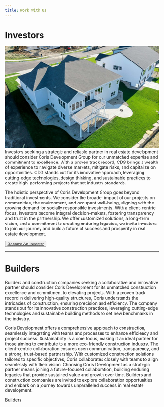 ```yaml
---
title: Work With Us
---
```

# Investors
![Aerial image for Serenity Estates](../../assets/77-Aerial-1458-Greenleaf-Court-6.jpg)
Investors seeking a strategic and reliable partner in real estate development should consider Coris Development Group for our unmatched expertise and commitment to excellence. With a proven track record, CDG brings a wealth of experience to navigate diverse markets, mitigate risks, and capitalize on opportunities. CDG stands out for its innovative approach, leveraging cutting-edge technologies, design thinking, and sustainable practices to create high-performing projects that set industry standards.

The holistic perspective of Coris Development Group goes beyond traditional investments. We consider the broader impact of our projects on communities, the environment, and occupant well-being, aligning with the growing demand for socially responsible investments. With a client-centric focus, investors become integral decision-makers, fostering transparency and trust in the partnership. We offer customized solutions, a long-term vision, and a commitment to creating enduring legacies, we invite investors to join our journey and build a future of success and prosperity in real estate development.

<button class="mx-auto rounded-md border border-gold text-center block py-2 px-12">
<a href="/work-with-us/investors" class="no-underline text-lg text-gold">Become An Investor</a>
</button>

---

# Builders

Builders and construction companies seeking a collaborative and innovative partner should consider Coris Development for its unmatched construction excellence and commitment to elevating projects. With a proven track record in delivering high-quality structures, Coris understands the intricacies of construction, ensuring precision and efficiency. The company stands out for its innovative construction practices, leveraging cutting-edge technologies and sustainable building methods to set new benchmarks in the industry.

Coris Development offers a comprehensive approach to construction, seamlessly integrating with teams and processes to enhance efficiency and project success. Sustainability is a core focus, making it an ideal partner for those aiming to contribute to a more eco-friendly construction industry. The client-centric collaboration ensures open communication, transparency, and a strong, trust-based partnership. With customized construction solutions tailored to specific objectives, Coris collaborates closely with teams to align seamlessly with their vision. Choosing Coris Development as a strategic partner means joining a future-focused collaboration, building enduring legacies that provide sustained value and growth over time. Builders and construction companies are invited to explore collaboration opportunities and embark on a journey towards unparalleled success in real estate development.

[Builders](/work-with-us/builders)